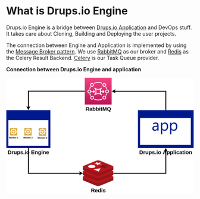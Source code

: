 # What is Drups.io Engine

Drups.io Engine is a bridge between [Drups.io Application](https://drupsio.readthedocs.io/projects/application) and
DevOps stuff. It takes care about Cloning, Building and Deploying the user projects.

The connection between Engine and Application is implemented by using the
[Message Broker pattern](https://en.wikipedia.org/wiki/Message_broker). We use [RabbitMQ](https://www.rabbitmq.com/)
as our broker and [Redis](https://redis.io/) as the Celery Result Backend. [Celery](https://docs.celeryproject.org)
is our Task Queue provider.

**Connection between Drups.io Engine and application**

![Coverage](../_static/diagram-engine-and-app.png)
